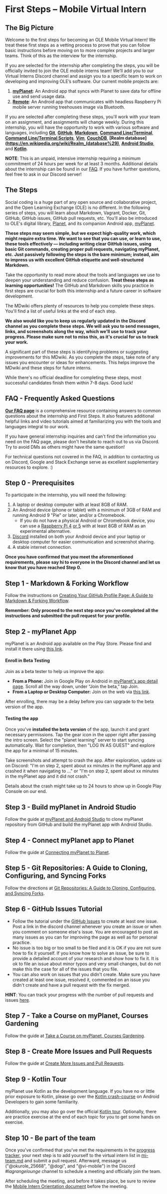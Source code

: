 # First Steps – Mobile Virtual Intern

## The Big Picture

Welcome to the first steps for becoming an OLE Mobile Virtual Intern! We treat these first steps as a vetting process to prove that you can follow basic instructions before moving on to more complex projects and larger teams. Think of this as the interview for the internship.

If you are selected for the internship after completing the steps, you will be officially invited to join the OLE mobile interns team! We’ll add you to our Virtual Interns Discord channel and assign you to a specific team to work on developing and improving OLE’s software. Our current mobile projects are:

1. **[myPlanet](https://github.com/open-learning-exchange/myplanet)**: An Android app that syncs with Planet to save data for offline use and send usage data.
2. **[Remote](https://github.com/treehouses/remote)**: An Android app that communicates with headless Raspberry Pi mobile server running treehouses image via Bluetooth.

If you are selected after completing these steps, you'll work with your team on an assignment, and assignments will change weekly. During this internship, you will have the opportunity to work with various software and languages, including **[Git](https://git-scm.com/)**, **[GitHub](https://github.com/)**, **[Markdown](https://daringfireball.net/projects/markdown/)**, **[Command Line/Terminal](https://www.w3schools.com/whatis/whatis_cli.asp)**, **[Command Line/Terminal Scripts](https://www.codecademy.com/articles/command-line-commands)**, **[Vim](https://www.vim.org/)**, **[CouchDB](http://couchdb.apache.org/)**, **[Realm database](https://en.wikipedia.org/wiki/Realm_(database%29)**, **[Android Studio](https://developer.android.com/studio)**, and **[Kotlin](https://kotlinlang.org/)**.

**NOTE**: This is an unpaid, intensive internship requiring a minimum commitment of 24 hours per week for at least 3 months. Additional details about the internship can be found in our [FAQ](mi-faq.md#General_Internship_Questions). If you have further questions, feel free to ask in our Discord server!

## The Steps

Social coding is a huge part of any open source and collaborative project, and the Open Learning Exchange (OLE) is no different. In the following series of steps, you will learn about Markdown, Vagrant, Docker, Git, GitHub, GitHub issues, GitHub pull requests, etc. You'll also be introduced to OLE's digital library, [Planet](https://github.com/open-learning-exchange/planet), and its companion Android app, [myPlanet](https://github.com/open-learning-exchange/myplanet).

**These steps may seem simple, but we expect high-quality work, which might require extra time. We want to see that you can use, or learn to use, these tools effectively — including writing clear GitHub issues, using basic Git commands, creating proper pull requests, navigating myPlanet, etc. Just passively following the steps is the bare minimum; instead, aim to impress us with excellent GitHub etiquette and well-structured Markdown.**

Take the opportunity to read more about the tools and languages we use to deepen your understanding and reduce confusion. **Treat these steps as learning opportunities!** The GitHub and Markdown skills you practice in first steps are crucial for both this internship and a future career in software development.

The MDwiki offers plenty of resources to help you complete these steps. You'll find a list of useful links at the end of each step.

**We also would like you to keep us regularly updated in the Discord channel as you complete these steps. We will ask you to send messages, links, and screenshots along the way, which we'll use to track your progress. Please make sure not to miss this, as it's crucial for us to track your work.**

A significant part of these steps is identifying problems or suggesting improvements for this MDwiki. As you complete the steps, take note of any issues you encounter or ideas for enhancements. This helps improve the MDwiki and these steps for future interns.

While there's no official deadline for completing these steps, most successful candidates finish them within 7-8 days. Good luck!

## FAQ - Frequently Asked Questions

**[Our FAQ page](mi-faq.md)** is a comprehensive resource containing answers to common questions about the internship and First Steps. It also features additional helpful links and video tutorials aimed at familiarizing you with the tools and languages integral to our work.

If you have general internship inquiries and can't find the information you need on the FAQ page, please don't hesitate to reach out to us via Discord. Try to avoid DMs as others might have the same question!

For technical questions not covered in the FAQ, in addition to contacting us on Discord, Google and Stack Exchange serve as excellent supplementary resources to explore. :)

## Step 0 - Prerequisites

To participate in the internship, you will need the following:

1. A laptop or desktop computer with at least 8GB of RAM.
2. An Android device (phone or tablet) with a minimum of 3GB of RAM and running Android 9 "Pie" or later, and/or a Chromebook.
   - If you do not have a physical Android or Chromebook device, you can use a [Raspberry Pi 4](https://emteria.com/kb/hardware#raspberry-pi-4b) [or 5](https://emteria.com/kb/hardware#raspberry-pi-5) with at least 8GB of RAM as an experimental alternative.
3. [Discord](https://discord.com/download) installed on both your Android device and your laptop or desktop computer for easier communication and screenshot sharing.
4. A stable internet connection.

**Once you have confirmed that you meet the aforementioned requirements, please say hi to everyone in the Discord channel and let us know that you have reached Step 0.**

## Step 1 - Markdown & Forking Workflow

Follow the instructions on [Creating Your GitHub Profile Page: A Guide to Markdown & Forking Workflow](mi-github-and-markdown.md).

**Remember: Only proceed to the next step once you've completed all the instructions and submitted the pull request for your profile.**

## Step 2 - myPlanet App

myPlanet is an Android app available on the Play Store. Please find and install it there using [this link](https://play.google.com/store/apps/details?id=org.ole.planet.myplanet).

#### Enroll in Beta Testing

Join as a beta tester to help us improve the app:

- **From a Phone:**
  Join in Google Play on Android in [myPlanet's app detail page](https://play.google.com/store/apps/details?id=org.ole.planet.myplanet). Scroll all the way down, under “Join the beta,” tap Join.
- **From a Laptop or Desktop Computer:**
  Join on the web via [this link](https://play.google.com/apps/testing/org.ole.planet.myplanet).

After enrolling, there may be a delay before you can upgrade to the beta version of the app.

#### Testing the app

Once you've **installed the beta version** of the app, launch it and grant necessary permissions. Tap the gear icon in the upper right after passing the intro screen. Select the "planet learning" server to start syncing automatically. Wait for completion, then "LOG IN AS GUEST" and explore the app for a minimal of 15 minutes.

Take screenshots and attempt to crash the app. After exploration, update us on Discord: "I'm on step 2, spent about xx minutes in the myPlanet app and crashed it when navigating to ..." or "I'm on step 2, spent about xx minutes in the myPlanet app and it did not crash."

Details about the crash might take up to 24 hours to show up in Google Play Console on our end.

## Step 3 - Build myPlanet in Android Studio

Follow the guide at [myPlanet and Android Studio](mi-myplanet-and-android-studio.md) to clone myPlanet repository from GitHub and build the myPlanet app with Android Studio.

## Step 4 - Connect myPlanet app to Planet

Follow the guide at [Connecting myPlanet to Planet](mi-step4.md).

## Step 5 - Git Repositories: A Guide to Cloning, Configuring, and Syncing Forks

Follow the directions at [Git Repositories: A Guide to Cloning, Configuring, and Syncing Forks](mi-github-and-repositories.md).

## Step 6 - GitHub Issues Tutorial

- Follow the tutorial under the [GitHub Issues](mi-github-issues.md) to create at least one issue. Post a link in the discord channel whenever you create an issue or when you comment on someone else's issue. You are encouraged to post as many issues as you can for improving the page as well as for personal practice.
- No issue is too big or too small to be filed and it is OK if you are not sure how to fix it yourself. If you know how to solve an issue, be sure to provide a detailed account of your research and show how to fix it. It is ok to file an issue about minor typos and very small changes, but do not make this the case for all of the issues that you file.
- You can also work on issues that you didn't create. Make sure you have created at least one issue, resolved it, commented on an issue you didn't create and have a pull request with the fix merged.

**HINT**: You can track your progress with the number of pull requests and issues [here](../track-first-steps-progress.md).

## Step 7 - Take a Course on myPlanet, Courses Gardening

Follow the guide at [Take a Course on myPlanet, Courses Gardening](mi-myplanet-course.md).

## Step 8 - Create More Issues and Pull Requests

Follow the guide at [Create More Issues and Pull Requests](mi-issues-and-prs.md).

## Step 9 - Kotlin Tour

myPlanet use Kotlin as the development language. If you have no or little prior exposure to Kotlin, please go over the [Kotlin crash-course](https://developer.android.com/kotlin/learn) on Android Developers to gain some familiarity.

Additionally, you may also go over the official [Kotlin tour](https://kotlinlang.org/docs/kotlin-tour-welcome.html). Optionally, there are practice exercise at the end of each topic for you to get some hands on exercise.

## Step 10 - Be part of the team

Once you've confirmed that you've met the requirements in the [progress tracker](../track-first-steps-progress.md), your next step is to add yourself to the virtual intern list in [mi-team.md](mi-team.md) and submit a pull request. Afterward, message us ("@okurole_25668", "@dogi", and "@vi-mobile") in the Discord *#lagrangelounge* channel to schedule a meeting and officially join the team.

After scheduling the meeting, and before it takes place, be sure to review the [Mobile Intern Orientation document](mi-intern-orientation.md) before the meeting.
